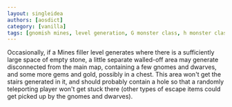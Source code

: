 ```yaml
---
layout: singleidea
authors: [aosdict]
category: [vanilla]
tags: [gnomish mines, level generation, G monster class, h monster class, hole]
---
```

Occasionally, if a Mines filler level generates where there is a sufficiently
large space of empty stone, a little separate walled-off area may generate
disconnected from the main map, containing a few gnomes and dwarves, and some
more gems and gold, possibly in a chest. This area won't get the stairs
generated in it, and should probably contain a hole so that a randomly
teleporting player won't get stuck there (other types of escape items could get
picked up by the gnomes and dwarves).
